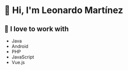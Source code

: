 # 👋 Hi, I'm Leonardo Martínez

## 👾 I love to work with
- Java
- Android
- PHP
- JavaScript
- Vue.js
<!---
hleonardoms/hleonardoms is a ✨ special ✨ repository because its `README.md` (this file) appears on your GitHub profile.
You can click the Preview link to take a look at your changes.
--->
